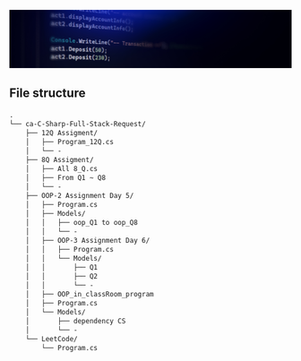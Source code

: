![image alt](https://github.com/Pls8/ca-C-Sharp-Full-Stack-Request/blob/main/repocover01.jpg?raw=true)
## File structure
```
.
└── ca-C-Sharp-Full-Stack-Request/
    ├── 12Q Assigment/
    │   ├── Program_12Q.cs 
    │   └── -
    ├── 8Q Assigment/
    │   ├── All 8_Q.cs
    │   ├── From Q1 ~ Q8
    │   └── -
    ├── OOP-2 Assignment Day 5/
    │   ├── Program.cs
    │   ├── Models/
    │   │   ├── oop_Q1 to oop_Q8
    │   │   └── -
    │   ├── OOP-3 Assignment Day 6/
    │   │   ├── Program.cs
    │   │   └── Models/
    │   │       ├── Q1
    │   │       ├── Q2
    │   │       └── -
    │   ├── OOP_in_classRoom_program
    │   ├── Program.cs
    │   └── Models/
    │       ├── dependency CS
    │       └── -
    └── LeetCode/
        └── Program.cs
